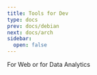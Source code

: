 ```yaml
---
title: Tools for Dev 
type: docs
prev: docs/debian
next: docs/arch
sidebar:
  open: false
---
```



For Web or for Data Analytics